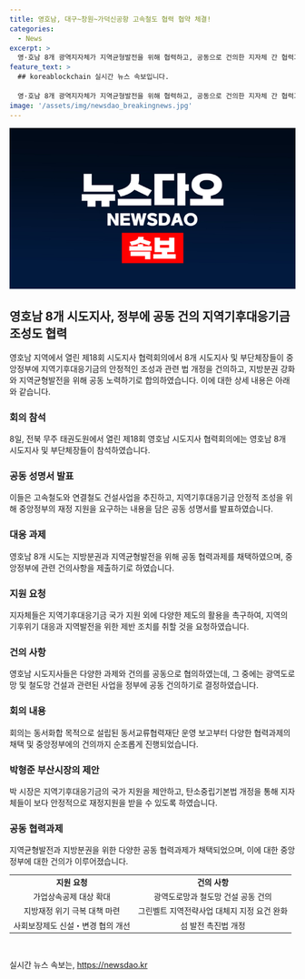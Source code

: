 ```yaml
---
title: 영호남, 대구~창원~가덕신공항 고속철도 협력 협약 체결!
categories:
  - News
excerpt: >
  영·호남 8개 광역지자체가 지역균형발전을 위해 협력하고, 공동으로 건의한 지자체 간 협력과제를 담은 공동 성명서가 주목받고 있다. 이들은 중앙정부의 재정 지원을 받아 지역기후대응기금을 안정적으로 조성하기 위해 노력하고 있으며, 이와 함께 고속철도와 철도망 구축 등 지역개발 사업을 중앙정부에 공동 건의하기로 했다. 영·호남 8개 시도지사 및 부단체장의 공동 노력과제가 미래 지역발전을 위한 중요한 계획으로 관심을 끌고 있다.
feature_text: >
  ## koreablockchain 실시간 뉴스 속보입니다.

  영·호남 8개 광역지자체가 지역균형발전을 위해 협력하고, 공동으로 건의한 지자체 간 협력과제를 담은 공동 성명서가 주목받고 있다. 이들은 중앙정부의 재정 지원을 받아 지역기후대응기금을 안정적으로 조성하기 위해 노력하고 있으며, 이와 함께 고속철도와 철도망 구축 등 지역개발 사업을 중앙정부에 공동 건의하기로 했다. 영·호남 8개 시도지사 및 부단체장의 공동 노력과제가 미래 지역발전을 위한 중요한 계획으로 관심을 끌고 있다.
image: '/assets/img/newsdao_breakingnews.jpg'
---
```


<p><img src="/assets/img/newsdao_breakingnews.jpg" alt="koreablockchain 속보" /></p>

<h2 data-ke-size="size26">영호남 8개 시도지사, 정부에 공동 건의 지역기후대응기금 조성도 협력</h2>

<p data-ke-size="size16">영호남 지역에서 열린 제18회 시도지사 협력회의에서 8개 시도지사 및 부단체장들이 중앙정부에 지역기후대응기금의 안정적인 조성과 관련 법 개정을 건의하고, 지방분권 강화와 지역균형발전을 위해 공동 노력하기로 합의하였습니다. 이에 대한 상세 내용은 아래와 같습니다.</p>

<h3><b>회의 참석</b></h3>

<p data-ke-size="size16">8일, 전북 무주 태권도원에서 열린 제18회 영호남 시도지사 협력회의에는 영호남 8개 시도지사 및 부단체장들이 참석하였습니다.</p>

<h3><b>공동 성명서 발표</b></h3>

<p data-ke-size="size16">이들은 고속철도와 연결철도 건설사업을 추진하고, 지역기후대응기금 안정적 조성을 위해 중앙정부의 재정 지원을 요구하는 내용을 담은 공동 성명서를 발표하였습니다.</p>

<h3><b>대응 과제</b></h3>

<p data-ke-size="size16">영호남 8개 시도는 지방분권과 지역균형발전을 위해 공동 협력과제를 채택하였으며, 중앙정부에 관련 건의사항을 제출하기로 하였습니다.</p>

<h3><b>지원 요청</b></h3>

<p data-ke-size="size16">지자체들은 지역기후대응기금 국가 지원 외에 다양한 제도의 활용을 촉구하여, 지역의 기후위기 대응과 지역발전을 위한 제반 조치를 취할 것을 요청하였습니다.</p>

<h3><b>건의 사항</b></h3>

<p data-ke-size="size16">영호남 시도지사들은 다양한 과제와 건의를 공동으로 협의하였는데, 그 중에는 광역도로망 및 철도망 건설과 관련된 사업을 정부에 공동 건의하기로 결정하였습니다.</p>

<h3><b>회의 내용</b></h3>

<p data-ke-size="size16">회의는 동서화합 목적으로 설립된 동서교류협력재단 운영 보고부터 다양한 협력과제의 채택 및 중앙정부에의 건의까지 순조롭게 진행되었습니다.</p>

<h3><b>박형준 부산시장의 제안</b></h3>

<p data-ke-size="size16">박 시장은 지역기후대응기금의 국가 지원을 제안하고, 탄소중립기본법 개정을 통해 지자체들이 보다 안정적으로 재정지원을 받을 수 있도록 하였습니다.</p>

<h3><b>공동 협력과제</b></h3>

<p data-ke-size="size16">지역균형발전과 지방분권을 위한 다양한 공동 협력과제가 채택되었으며, 이에 대한 중앙정부에 대한 건의가 이루어졌습니다.</p>

<table>
  <tr>
    <td style="text-align: center; height: 17px;"><b>지원 요청</b></td>
    <td style="text-align: center; height: 17px;"><b>건의 사항</b></td>
  </tr>
  <tr>
    <td style="text-align: center;">가업상속공제 대상 확대</td>
    <td style="text-align: center;">광역도로망과 철도망 건설 공동 건의</td>
  </tr>
  <tr>
    <td style="text-align: center;">지방재정 위기 극복 대책 마련</td>
    <td style="text-align: center;">그린벨트 지역전략사업 대체지 지정 요건 완화</td>
  </tr>
  <tr>
    <td style="text-align: center;">사회보장제도 신설・변경 협의 개선</td>
    <td style="text-align: center;">섬 발전 촉진법 개정</td>
  </tr>
</table>

<p data-ke-size="size16">&nbsp;</p>
실시간 뉴스 속보는, <a href="https://newsdao.kr" rel="dofollow">https://newsdao.kr</a>


